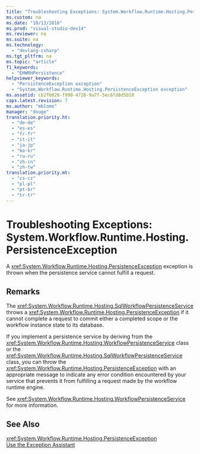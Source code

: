 ```yaml
---
title: "Troubleshooting Exceptions: System.Workflow.Runtime.Hosting.PersistenceException"
ms.custom: na
ms.date: "10/13/2016"
ms.prod: "visual-studio-dev14"
ms.reviewer: na
ms.suite: na
ms.technology: 
  - "devlang-csharp"
ms.tgt_pltfrm: na
ms.topic: "article"
f1_keywords: 
  - "EHWRHPersistence"
helpviewer_keywords: 
  - "PersistenceException exception"
  - "System.Workflow.Runtime.Hosting.PersistenceException exception"
ms.assetid: cb2fb820-f990-4728-9a7f-5ec6fd8d5b10
caps.latest.revision: 7
ms.author: "mblome"
manager: "douge"
translation.priority.ht: 
  - "de-de"
  - "es-es"
  - "fr-fr"
  - "it-it"
  - "ja-jp"
  - "ko-kr"
  - "ru-ru"
  - "zh-cn"
  - "zh-tw"
translation.priority.mt: 
  - "cs-cz"
  - "pl-pl"
  - "pt-br"
  - "tr-tr"
---
```

# Troubleshooting Exceptions: System.Workflow.Runtime.Hosting.PersistenceException
A <xref:System.Workflow.Runtime.Hosting.PersistenceException> exception is thrown when the persistence service cannot fulfill a request.  
  
## Remarks  
 The <xref:System.Workflow.Runtime.Hosting.SqlWorkflowPersistenceService> throws a <xref:System.Workflow.Runtime.Hosting.PersistenceException> if it cannot complete a request to commit either a completed scope or the workflow instance state to its database.  
  
 If you implement a persistence service by deriving from the <xref:System.Workflow.Runtime.Hosting.WorkflowPersistenceService> class or the <xref:System.Workflow.Runtime.Hosting.SqlWorkflowPersistenceService> class, you can throw the <xref:System.Workflow.Runtime.Hosting.PersistenceException> with an appropriate message to indicate any error condition encountered by your service that prevents it from fulfilling a request made by the workflow runtime engine.  
  
 See <xref:System.Workflow.Runtime.Hosting.WorkflowPersistenceService> for more information.  
  
## See Also  
 <xref:System.Workflow.Runtime.Hosting.PersistenceException>   
 [Use the Exception Assistant](../Topic/How%20to:%20Use%20the%20Exception%20Assistant.md)